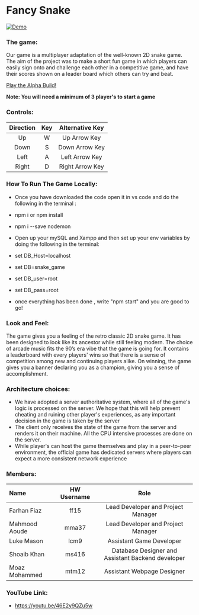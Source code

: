 # Fancy Snake

[![Demo](https://i.imgur.com/R3WkhuK.gif)](https://www.youtube.com/watch?v=46E2y9QZu5w "Check out our trailer :)")

### The game:

Our game is a multiplayer adaptation of the well-known 2D snake game. The aim of the project was to make a short fun game in which players can easily sign onto and challenge each other in a competitive game, and have their scores shown on a leader board which others can try and beat.

[Play the Alpha Build!](https://fancy-snake.herokuapp.com)

**Note: You will need a minimum of 3 player's to start a game**

### Controls:

| Direction | Key | Alternative Key |
| :-------: | :-: | :-------------: |
|    Up     |  W  |  Up Arrow Key   |
|   Down    |  S  | Down Arrow Key  |
|   Left    |  A  | Left Arrow Key  |
|   Right   |  D  | Right Arrow Key |

### How To Run The Game Locally:

- Once you have downloaded the code open it in vs code and do the following in the terminal :

- npm i or npm install
- npm i --save nodemon
- Open up your mySQL and Xampp and then set up your env variables by doing the following in the terminal:
- set DB_Host=localhost
- set DB=snake_game
- set DB_user=root
- set DB_pass=root
- once everything has been done , write "npm start" and you are good to go!

### Look and Feel:

The game gives you a feeling of the retro classic 2D snake game. It has been designed to look like its ancestor while still feeling modern. The choice of arcade music fits the 90’s era vibe that the game is going for. It contains a leaderboard with every players' wins so that there is a sense of competition among new and continuing players alike. On winning, the game gives you a banner declaring you as a champion, giving you a sense of accomplishment.

### Architecture choices:

-   We have adopted a server authoritative system, where all of the game's logic is processed on the server. We hope that this will help prevent cheating and ruining other player's experiences, as any important decision in the game is taken by the server
-   The client only receives the state of the game from the server and renders it on their machine. All the CPU intensive processes are done
    on the server.
-   While player's can host the game themselves and play in a peer-to-peer environment, the official game has dedicated servers where players can expect a more consistent network experience

### Members:

| Name          | HW Username |                       Role                        |
| :------------ | :---------: | :-----------------------------------------------: |
| Farhan Fiaz   |    ff15     |        Lead Developer and Project Manager         |
| Mahmood Aoude |    mma37    |        Lead Developer and Project Manager         |
| Luke Mason    |    lcm9     |             Assistant Game Developer              |
| Shoaib Khan   |    ms416    | Database Designer and Assistant Backend developer |
| Moaz Mohammed |    mtm12    |            Assistant Webpage Designer             |

### YouTube Link:
- https://youtu.be/46E2y9QZu5w
